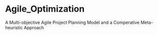 # Agile_Optimization
A Multi-objective Agile Project Planning Model and a Comperative Meta-heuristic Approach
